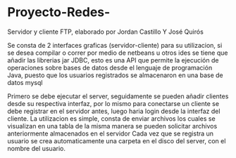 # Proyecto-Redes-
Servidor y cliente FTP, elaborado por Jordan Castillo Y José Quirós

Se consta de 2 interfaces graficas (servidor-cliente) para su utilizacion, si se desea compilar o correr por medio de netbeans u otros ides se tiene que añadir las librerias jar JDBC, esto es una API que permite la ejecución de operaciones sobre bases de datos desde el lenguaje de programación Java, puesto que los usuarios registrados se almacenaron en una base de datos mysql

Primero se debe ejecutar el server, seguidamente se pueden añadir clientes desde su respectiva interfaz, por lo mismo para conectarse un cliente se debe registrar en el servidor antes, luego haria login desde la interfaz del cliente.
La utilizacion es simple, consta de enviar archivos los cuales se visualizan en una tabla de la misma manera se pueden solicitar archivos anteriormente almacenados en el servidor
Cada vez que se registra un usuario se crea automaticamente una carpeta en el disco del server, con el nombre del usuario.
 
